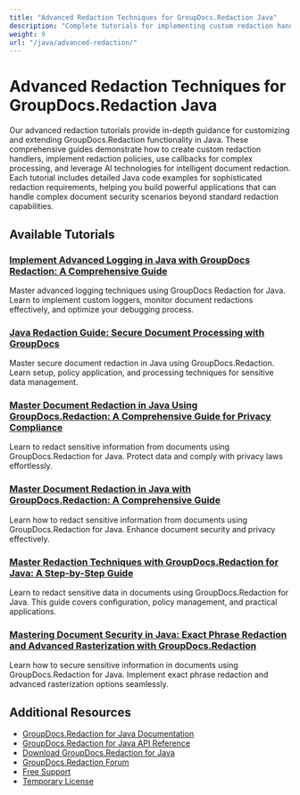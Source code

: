 ```yaml
---
title: "Advanced Redaction Techniques for GroupDocs.Redaction Java"
description: "Complete tutorials for implementing custom redaction handlers, redaction policies, callbacks, and AI-assisted redaction in GroupDocs.Redaction for Java."
weight: 9
url: "/java/advanced-redaction/"
---
```

# Advanced Redaction Techniques for GroupDocs.Redaction Java

Our advanced redaction tutorials provide in-depth guidance for customizing and extending GroupDocs.Redaction functionality in Java. These comprehensive guides demonstrate how to create custom redaction handlers, implement redaction policies, use callbacks for complex processing, and leverage AI technologies for intelligent document redaction. Each tutorial includes detailed Java code examples for sophisticated redaction requirements, helping you build powerful applications that can handle complex document security scenarios beyond standard redaction capabilities.

## Available Tutorials

### [Implement Advanced Logging in Java with GroupDocs Redaction&#58; A Comprehensive Guide](./advanced-logging-groupdocs-redaction-java/)
Master advanced logging techniques using GroupDocs Redaction for Java. Learn to implement custom loggers, monitor document redactions effectively, and optimize your debugging process.

### [Java Redaction Guide&#58; Secure Document Processing with GroupDocs](./java-redaction-groupdocs-guide/)
Master secure document redaction in Java using GroupDocs.Redaction. Learn setup, policy application, and processing techniques for sensitive data management.

### [Master Document Redaction in Java Using GroupDocs.Redaction&#58; A Comprehensive Guide for Privacy Compliance](./master-document-redaction-java-groupdocs-redaction/)
Learn to redact sensitive information from documents using GroupDocs.Redaction for Java. Protect data and comply with privacy laws effortlessly.

### [Master Document Redaction in Java with GroupDocs.Redaction&#58; A Comprehensive Guide](./master-document-redaction-groupdocs-redaction-java/)
Learn how to redact sensitive information from documents using GroupDocs.Redaction for Java. Enhance document security and privacy effectively.

### [Master Redaction Techniques with GroupDocs.Redaction for Java&#58; A Step-by-Step Guide](./master-redaction-groupdocs-java-guide/)
Learn to redact sensitive data in documents using GroupDocs.Redaction for Java. This guide covers configuration, policy management, and practical applications.

### [Mastering Document Security in Java&#58; Exact Phrase Redaction and Advanced Rasterization with GroupDocs.Redaction](./groupdocs-redaction-java-document-security/)
Learn how to secure sensitive information in documents using GroupDocs.Redaction for Java. Implement exact phrase redaction and advanced rasterization options seamlessly.

## Additional Resources

- [GroupDocs.Redaction for Java Documentation](https://docs.groupdocs.com/redaction/java/)
- [GroupDocs.Redaction for Java API Reference](https://reference.groupdocs.com/redaction/java/)
- [Download GroupDocs.Redaction for Java](https://releases.groupdocs.com/redaction/java/)
- [GroupDocs.Redaction Forum](https://forum.groupdocs.com/c/redaction)
- [Free Support](https://forum.groupdocs.com/)
- [Temporary License](https://purchase.groupdocs.com/temporary-license/)

